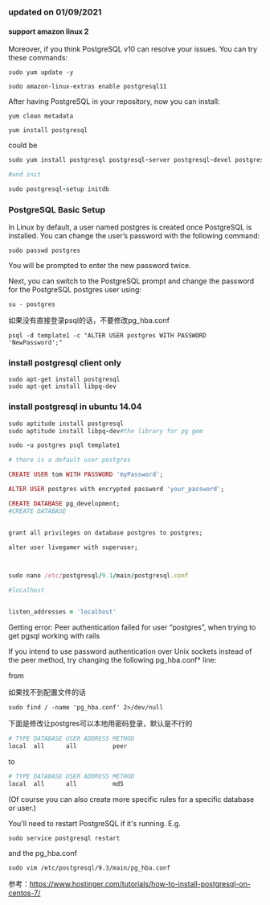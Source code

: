 ### updated on 01/09/2021

#### support amazon linux 2




Moreover, if you think PostgreSQL v10 can resolve your issues. You can try these commands:

```
sudo yum update -y

sudo amazon-linux-extras enable postgresql11

```

After having PostgreSQL in your repository, now you can install:


```
yum clean metadata

yum install postgresql
```

could be 

```ruby
sudo yum install postgresql postgresql-server postgresql-devel postgresql-contrib

#and init

sudo postgresql-setup initdb
```

### PostgreSQL Basic Setup

In Linux by default, a user named postgres is created once PostgreSQL is installed. You can change the user’s password with the following command:

```
sudo passwd postgres
```

You will be prompted to enter the new password twice.

Next, you can switch to the PostgreSQL prompt and change the password for the PostgreSQL postgres user using:

```
su - postgres
```

如果没有直接登录psql的话，不要修改pg_hba.conf




```
psql -d template1 -c "ALTER USER postgres WITH PASSWORD 'NewPassword';"
```


### install postgresql client only


```
sudo apt-get install postgresql
sudo apt-get install libpq-dev
```




### install postgresql in ubuntu 14.04


```ruby
sudo aptitude install postgresql
sudo aptitude install libpq-dev#the library for pg gem

sudo -u postgres psql template1 

# there is a default user postgres 

CREATE USER tom WITH PASSWORD 'myPassword';

ALTER USER postgres with encrypted password 'your_password';

CREATE DATABASE pg_development;  
#CREATE DATABASE  


grant all privileges on database postgres to postgres; 

alter user livegamer with superuser; 



sudo nano /etc/postgresql/9.1/main/postgresql.conf

#localhost


listen_addresses = 'localhost'  

```



Getting error: Peer authentication failed for user “postgres”, when trying to get pgsql working with rails



If you intend to use password authentication over Unix sockets instead of the peer method, try changing the following pg_hba.conf* line:

from

如果找不到配置文件的话

```
sudo find / -name 'pg_hba.conf' 2>/dev/null
```

下面是修改让postgres可以本地用密码登录，默认是不行的

```ruby
# TYPE DATABASE USER ADDRESS METHOD
local  all      all          peer

```

to

```ruby
# TYPE DATABASE USER ADDRESS METHOD
local  all      all          md5
```
(Of course you can also create more specific rules for a specific database or user.)

You'll need to restart PostgreSQL if it's running. E.g.

```
sudo service postgresql restart
```

and the pg_hba.conf

```
sudo vim /etc/postgresql/9.3/main/pg_hba.conf 
```


参考：https://www.hostinger.com/tutorials/how-to-install-postgresql-on-centos-7/
